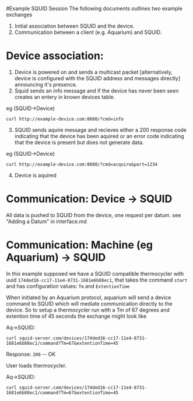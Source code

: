 #Example SQUID Session
The following documents outlines two example exchanges

1. Initial association between SQUID and the device.
2. Communication between a client (e.g. Aquarium) and SQUID.

Device association:
==================

1. Device is powered on and sends a multicast packet [alternatively, device is configured with the SQUID address and messages directly] announcing it's presence.  
2. Squid sends an info message and if the device has never been seen creates an entery in known devices table.

eg (SQUID->Device)
```
curl http://example-device.com:8080/?cmd=info
```
3. SQUID sends aquire message and recieves either a 200 response code indicating that the device has been aquired or an error code indicating that the device is present but does not generate data.

eg (SQUID->Device)
```
curl http://example-device.com:8080/?cmd=acquire&port=1234
```
    
4.  Device is aquired  

Communication: Device -> SQUID
============
All data is pushed to SQUID from the device, one request per datum.
see "Adding a Datum" in interface.md

Communication: Machine (eg Aquarium) -> SQUID
============

In this example supposed we have a SQUID compatible thermocycler with uuid ```174ded16-cc17-11e4-8731-1681e6b88ec1```, that takes the command ```start``` and has configuration values: ```Tm``` and ```ExtentionTime```

When initiated by an Aquarium protocol, aquarium will send a device command to SQUID which will mediate communication directly to the device.  So to setup a thermocycler run with a Tm of 67 degrees and extention time of 45 seconds the exchange might look like

Aq->SQUID:
```
curl squid-server.com/devices/174ded16-cc17-11e4-8731-1681e6b88ec1/command?Tm=67&extentionTime=45
```
Response: ```200``` -- OK

User loads thermocycler.

Aq->SQUID:
```
curl squid-server.com/devices/174ded16-cc17-11e4-8731-1681e6b88ec1/command?Tm=67&extentionTime=45
```

